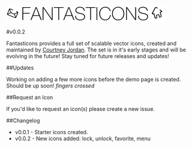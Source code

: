 <img src="https://raw.githubusercontent.com/CourtneyJordan/fantasticons/master/images/logo.png">

#v0.0.2

Fantasticons provides a full set of scalable vector icons, created and maintained by <a href="https://twitter.com/court_jordan">Courtney Jordan</a>. The set is in it's early stages and will be evolving in the future! Stay tuned for future releases and updates!

##Updates

Working on adding a few more icons before the demo page is created. Should be up soon! *fingers crossed*

##Request an Icon

If you'd like to request an icon(s) please create a new issue. 

##Changelog

- v0.0.1 - Starter icons created.
- v0.0.2 - New icons added: lock, unlock, favorite, menu

